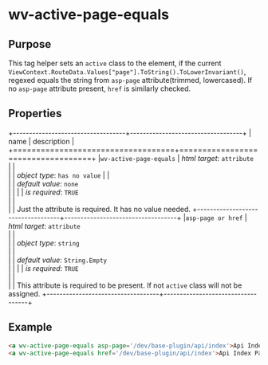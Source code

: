 ﻿<!--{"sort_order":10, "name": "wv-active-page-equals", "label": "wv-active-page-equals"}-->
# wv-active-page-equals

## Purpose

This tag helper sets an `active` class to the element, if the current `ViewContext.RouteData.Values["page"].ToString().ToLowerInvariant()`, regexed equals the string from `asp-page` attribute(trimmed, lowercased). If no `asp-page` attribute present, `href` is similarly checked.

## Properties

+-----------------------------------+-----------------------------------+
| name                              | description                       |
+===================================+===================================+
|`wv-active-page-equals`            | *html target*: `attribute`        
|                                   |         
|                                   | *object type*: `has no value`
|                                   |         
|                                   | *default value*: `none`   
|                                   |
|                                   | *is required*: `TRUE`                      
|                                   |                                   
|                                   | Just the attribute is required. It has no value needed.
+-----------------------------------+-----------------------------------+
|`asp-page or href`                 | *html target*: `attribute`        
|                                   |         
|                                   | *object type*: `string`                               
|                                   |         
|                                   | *default value*: `String.Empty`                     
|                                   |
|                                   | *is required*: `TRUE`                      
|                                   |                                   
|                                   | This attribute is required to be present. If not <code>active</code> class will not be assigned.
+-----------------------------------+-----------------------------------+

## Example

```html
<a wv-active-page-equals asp-page='/dev/base-plugin/api/index'>Api Index Page</a>
<a wv-active-page-equals href='/dev/base-plugin/api/index'>Api Index Page</a>
```


